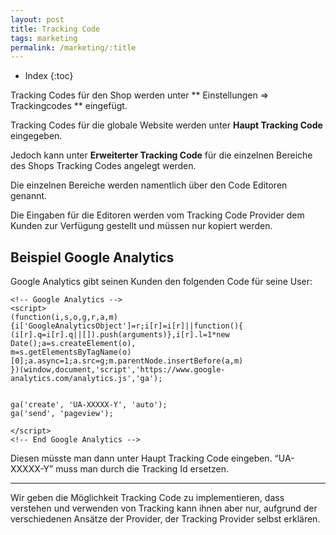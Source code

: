 ```yaml
---
layout: post
title: Tracking Code
tags: marketing
permalink: /marketing/:title
---
```



+ Index
{:toc}


Tracking Codes für den Shop werden unter ** Einstellungen => Trackingcodes ** eingefügt.


Tracking Codes für die globale Website werden unter **Haupt Tracking Code** eingegeben.


Jedoch kann unter **Erweiterter Tracking Code** für die einzelnen Bereiche des Shops Tracking Codes angelegt werden.


Die einzelnen Bereiche werden namentlich über den Code Editoren genannt.


Die Eingaben für die Editoren werden vom Tracking Code Provider dem Kunden zur Verfügung gestellt und müssen nur kopiert werden.


## Beispiel Google Analytics


Google Analytics gibt seinen Kunden den folgenden Code für seine User:


    <!-- Google Analytics -->
    <script>
    (function(i,s,o,g,r,a,m){i['GoogleAnalyticsObject']=r;i[r]=i[r]||function(){
    (i[r].q=i[r].q||[]).push(arguments)},i[r].l=1*new Date();a=s.createElement(o),
    m=s.getElementsByTagName(o)[0];a.async=1;a.src=g;m.parentNode.insertBefore(a,m)
    })(window,document,'script','https://www.google-analytics.com/analytics.js','ga');


    ga('create', 'UA-XXXXX-Y', 'auto');
    ga('send', 'pageview');
    
    </script>
    <!-- End Google Analytics -->


Diesen müsste man dann unter Haupt Tracking Code eingeben.
“UA-XXXXX-Y” muss  man durch die Tracking Id ersetzen. 


---


Wir geben die Möglichkeit Tracking Code zu implementieren, dass verstehen und verwenden von Tracking kann ihnen aber nur, aufgrund der verschiedenen Ansätze der Provider, der Tracking Provider selbst erklären.

